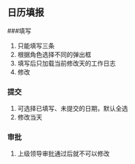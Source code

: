 ## 日历填报


###填写
1. 只能填写三条
2. 根据角色选择不同的弹出框
3. 填写后只加载当前修改天的工作日志
4. 修改

### 提交
1. 可选择已填写、未提交的日期，默认全选
2. 修改当天

### 审批
1. 上级领导审批通过后就不可以修改